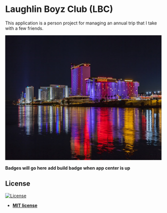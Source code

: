 # Laughlin Boyz Club (LBC)

This application is a person project for managing an annual trip that I take with a few friends.

<img src="https://github.com/CTLandry/LBC/blob/master/LBC.Android/Resources/mipmap-hdpi/splash.png" width="500" height="400" />

**Badges will go here**
**add build badge when app center is up**

## License

[![License](http://img.shields.io/:license-mit-blue.svg?style=flat-square)](http://badges.mit-license.org)

- **[MIT license](http://opensource.org/licenses/mit-license.php)**





